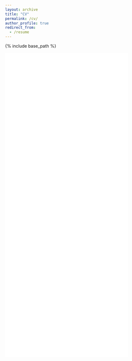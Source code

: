 ```yaml
---
layout: archive
title: "CV"
permalink: /cv/
author_profile: true
redirect_from:
  - /resume
---
```


{% include base_path %}

<div class="pdf-container">
  <!-- Embed PDF -->
  <embed src="/files/ViktorVeterinarovCV.pdf" type="application/pdf" width="80%" height="1000px" class="desktop-pdf">
  
  <!-- Fallback for mobile users -->
  <p class="mobile-fallback" style="text-align: left;">
    You can download my CV <a href="/files/ViktorVeterinarovCV.pdf" download>here</a>.
  </p>
</div>

<style>
  .pdf-container {
    width: 100%;
    max-width: 800px; /* Limit the width for better readability */
    margin: 0 auto; /* Center the content */
  }
  .desktop-pdf {
    display: block;
  }
  .mobile-fallback {
    display: none; /* Hide fallback text by default */
  }
  @media (max-width: 768px) {
    .desktop-pdf {
      display: none; /* Hide PDF embed for smaller screens */
    }
    .mobile-fallback {
      display: block; /* Show fallback text for mobile users */
    }
  }
</style>
